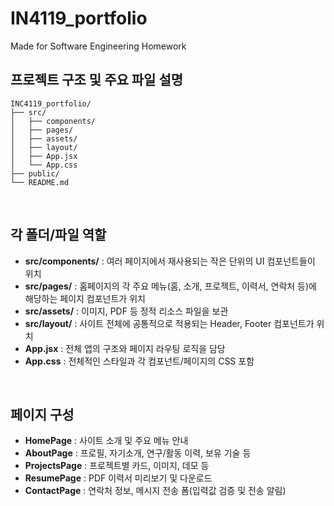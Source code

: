 # IN4119_portfolio
Made for Software Engineering Homework
<br>

## 프로젝트 구조 및 주요 파일 설명

```
INC4119_portfolio/
├── src/
│   ├── components/   
│   ├── pages/         
│   ├── assets/       
│   ├── layout/        
│   ├── App.jsx        
│   └── App.css      
├── public/           
└── README.md          
```
<br>

## 각 폴더/파일 역할
- **src/components/** : 여러 페이지에서 재사용되는 작은 단위의 UI 컴포넌트들이 위치
- **src/pages/** : 홈페이지의 각 주요 메뉴(홈, 소개, 프로젝트, 이력서, 연락처 등)에 해당하는 페이지 컴포넌트가 위치
- **src/assets/** : 이미지, PDF 등 정적 리소스 파일을 보관
- **src/layout/** : 사이트 전체에 공통적으로 적용되는 Header, Footer 컴포넌트가 위치
- **App.jsx** : 전체 앱의 구조와 페이지 라우팅 로직을 담당
- **App.css** : 전체적인 스타일과 각 컴포넌트/페이지의 CSS 포함

<br>

## 페이지 구성
- **HomePage** : 사이트 소개 및 주요 메뉴 안내
- **AboutPage** : 프로필, 자기소개, 연구/활동 이력, 보유 기술 등
- **ProjectsPage** : 프로젝트별 카드, 이미지, 데모 등
- **ResumePage** : PDF 이력서 미리보기 및 다운로드
- **ContactPage** : 연락처 정보, 메시지 전송 폼(입력값 검증 및 전송 알림)
